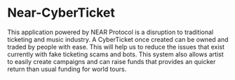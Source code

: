 # Near-CyberTicket
This application powered by NEAR Protocol is a disruption to traditional ticketing and music industry. A CyberTicket once created can be owned and traded by people with ease. This will help us to reduce the issues that exist currently with fake ticketing scams and bots. This system also allows artist to easily create campaigns and can raise funds that provides an quicker return than usual funding for world tours.
